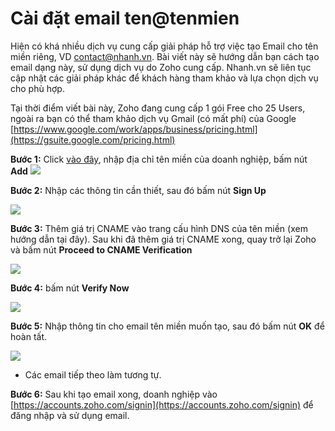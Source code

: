 # Cài đặt email ten@tenmien

Hiện có khá nhiều dịch vụ cung cấp giải pháp hỗ trợ việc tạo Email cho tên miền riêng, VD contact@nhanh.vn. Bài viết này sẽ hướng dẫn bạn cách tạo email dạng này, sử dụng dịch vụ do Zoho cung cấp. Nhanh.vn sẽ liên tục cập nhật các giải pháp khác để khách hàng tham khảo và lựa chọn dịch vụ cho phù hợp.

Tại thời điểm viết bài này, Zoho đang cung cấp 1 gói Free cho 25 Users, ngoài ra bạn có thể tham khảo dịch vụ Gmail (có mất phí) của Google [https://www.google.com/work/apps/business/pricing.html](https://gsuite.google.com/pricing.html)

**Bước 1:** Click [vào đây](https://mail.zoho.com/orgsignup.do?plan=free), nhập địa chỉ tên miền của doanh nghiệp, bấm nút **Add**
![](https://raw.githubusercontent.com/nhanhapi/manual/master/docs/website/img/cai-dat-email-ten%40tenmien.PNG)

**Bước 2:** Nhập các thông tin cần thiết, sau đó bấm nút **Sign Up**

![](https://raw.githubusercontent.com/nhanhapi/manual/master/docs/website/img/cai-dat-email-ten%40tenmien1.PNG)

**Bước 3:** Thêm giá trị CNAME vào trang cấu hình DNS của tên miền (xem hướng dẫn tại đây). Sau khi đã thêm giá trị CNAME xong, quay trở lại Zoho và bấm nút **Proceed to CNAME Verification**

![](https://raw.githubusercontent.com/nhanhapi/manual/master/docs/website/img/cai-dat-email-ten%40tenmien2.PNG)

**Bước 4:** bấm nút **Verify Now**

![](https://raw.githubusercontent.com/nhanhapi/manual/master/docs/website/img/cai-dat-email-ten%40tenmien3.PNG)

**Bước 5:** Nhập thông tin cho email tên miền muốn tạo, sau đó bấm nút **OK** để hoàn tất.

![](https://raw.githubusercontent.com/nhanhapi/manual/master/docs/website/img/cai-dat-email-ten%40tenmien4.PNG)

- Các email tiếp theo làm tương tự.

**Bước 6:** Sau khi tạo email xong, doanh nghiệp vào [https://accounts.zoho.com/signin](https://accounts.zoho.com/signin) để đăng nhập và sử dụng email.
